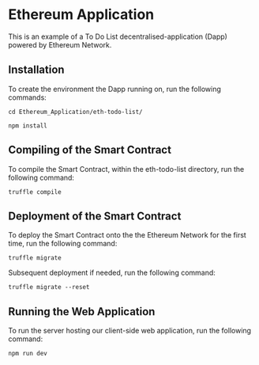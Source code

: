 # Ethereum Application
This is an example of a To Do List decentralised-application (Dapp) powered by Ethereum Network.

## Installation
To create the environment the Dapp running on, run the following commands:
```
cd Ethereum_Application/eth-todo-list/
```
```
npm install
```
## Compiling of the Smart Contract
To compile the Smart Contract, within the eth-todo-list directory, run the following command:
```
truffle compile
```

## Deployment of the Smart Contract 
To deploy the Smart Contract onto the the Ethereum Network for the first time, run the following command:
```
truffle migrate
```
Subsequent deployment if needed, run the following command:
```
truffle migrate --reset
```
## Running the Web Application
To run the server hosting our client-side web application, run the following command:
```
npm run dev
```
